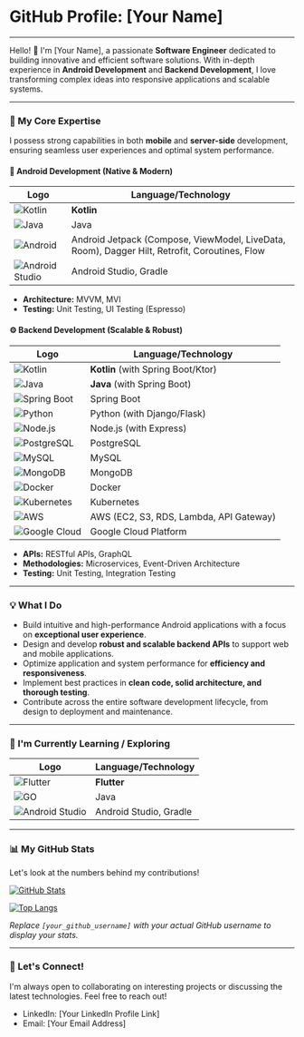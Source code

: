 # GitHub Profile: [Your Name]

---

Hello! 👋 I'm [Your Name], a passionate **Software Engineer** dedicated to building innovative and efficient software solutions. With in-depth experience in **Android Development** and **Backend Development**, I love transforming complex ideas into responsive applications and scalable systems.

---

### 🚀 My Core Expertise

I possess strong capabilities in both **mobile** and **server-side** development, ensuring seamless user experiences and optimal system performance.

#### 📱 Android Development (Native & Modern)
| Logo | Language/Technology |
|---|---|
| ![Kotlin](https://raw.githubusercontent.com/devicons/devicon/master/icons/kotlin/kotlin-original.svg) | **Kotlin** |
| ![Java](https://raw.githubusercontent.com/devicons/devicon/master/icons/java/java-original.svg) | Java |
| ![Android](https://raw.githubusercontent.com/devicons/devicon/master/icons/android/android-original.svg) | Android Jetpack (Compose, ViewModel, LiveData, Room), Dagger Hilt, Retrofit, Coroutines, Flow |
| ![Android Studio](https://raw.githubusercontent.com/devicons/devicon/master/icons/androidstudio/androidstudio-original.svg) | Android Studio, Gradle |

* **Architecture:** MVVM, MVI
* **Testing:** Unit Testing, UI Testing (Espresso)

#### ⚙️ Backend Development (Scalable & Robust)
| Logo | Language/Technology |
|---|---|
| ![Kotlin](https://raw.githubusercontent.com/devicons/devicon/master/icons/kotlin/kotlin-original.svg) | **Kotlin** (with Spring Boot/Ktor) |
| ![Java](https://raw.githubusercontent.com/devicons/devicon/master/icons/java/java-original.svg) | **Java** (with Spring Boot) |
| ![Spring Boot](https://raw.githubusercontent.com/devicons/devicon/master/icons/spring/spring-original.svg) | Spring Boot |
| ![Python](https://raw.githubusercontent.com/devicons/devicon/master/icons/python/python-original.svg) | Python (with Django/Flask) |
| ![Node.js](https://raw.githubusercontent.com/devicons/devicon/master/icons/nodejs/nodejs-original.svg) | Node.js (with Express) |
| ![PostgreSQL](https://raw.githubusercontent.com/devicons/devicon/master/icons/postgresql/postgresql-original.svg) | PostgreSQL |
| ![MySQL](https://raw.githubusercontent.com/devicons/devicon/master/icons/mysql/mysql-original.svg) | MySQL |
| ![MongoDB](https://raw.githubusercontent.com/devicons/devicon/master/icons/mongodb/mongodb-original.svg) | MongoDB |
| ![Docker](https://raw.githubusercontent.com/devicons/devicon/master/icons/docker/docker-original.svg) | Docker |
| ![Kubernetes](https://raw.githubusercontent.com/devicons/devicon/master/icons/kubernetes/kubernetes-plain.svg) | Kubernetes |
| ![AWS](https://raw.githubusercontent.com/devicons/devicon/master/icons/amazonwebservices/amazonwebservices-original.svg) | AWS (EC2, S3, RDS, Lambda, API Gateway) |
| ![Google Cloud](https://raw.githubusercontent.com/devicons/devicon/master/icons/googlecloud/googlecloud-original.svg) | Google Cloud Platform |

* **APIs:** RESTful APIs, GraphQL
* **Methodologies:** Microservices, Event-Driven Architecture
* **Testing:** Unit Testing, Integration Testing

---

### 💡 What I Do

* Build intuitive and high-performance Android applications with a focus on **exceptional user experience**.
* Design and develop **robust and scalable backend APIs** to support web and mobile applications.
* Optimize application and system performance for **efficiency and responsiveness**.
* Implement best practices in **clean code, solid architecture, and thorough testing**.
* Contribute across the entire software development lifecycle, from design to deployment and maintenance.

---

### 🌱 I'm Currently Learning / Exploring

| Logo | Language/Technology |
|---|---|
| ![Flutter](https://raw.githubusercontent.com/devicons/devicon/master/icons/flutter/flutter-original.svg) | **Flutter** |
| ![GO](https://raw.githubusercontent.com/devicons/devicon/master/icons/java/java-original.svg) | Java |
| ![Android Studio](https://raw.githubusercontent.com/devicons/devicon/master/icons/androidstudio/androidstudio-original.svg) | Android Studio, Gradle |

---

### 📊 My GitHub Stats

Let's look at the numbers behind my contributions!

[![GitHub Stats](https://github-readme-stats.vercel.app/api?username=[your_github_username]&show_icons=true&theme=radical&hide_border=true)](https://github.com/[your_github_username])

[![Top Langs](https://github-readme-stats.vercel.app/api/top-langs/?username=[your_github_username]&layout=compact&theme=radical&hide_border=true)](https://github.com/[your_github_username])

*Replace `[your_github_username]` with your actual GitHub username to display your stats.*

---

### 🤝 Let's Connect!

I'm always open to collaborating on interesting projects or discussing the latest technologies. Feel free to reach out!

* LinkedIn: [Your LinkedIn Profile Link]
* Email: [Your Email Address]
